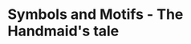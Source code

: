 

# Symbols and Motifs - The Handmaid's tale


<!--stackedit_data:
eyJoaXN0b3J5IjpbNTIyNTIzOTMxXX0=
-->